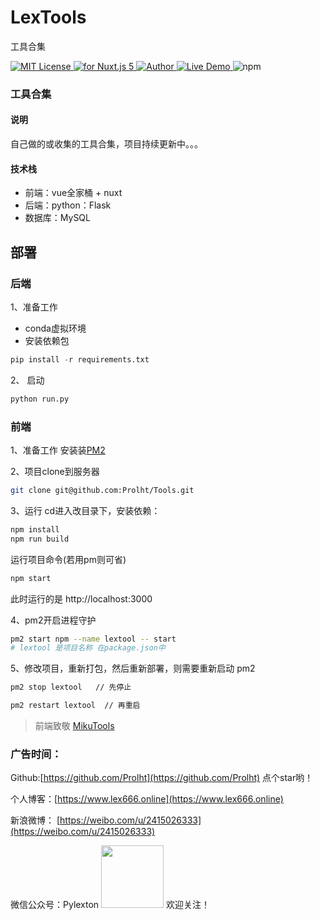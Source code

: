 <h1 align="left">LexTools</h1>
<p align="left">工具合集</p>
<p align="left">
    <a href="https://github.com/Prolht/Tools/blob/master/LICENSE">
        <img src="https://badgen.net/github/license/micromatch/micromatch" alt="MIT License" />
    </a>
    <a href="https://vuejs.org/">
        <img src="https://img.shields.io/badge/nuxt.js-v5.x-green.svg" alt="for Nuxt.js 5">
    </a>
    <a href="https://www.lex666.online/">
        <img src="https://badgen.net/badge/author/Lex/f2a" alt="Author">
    </a>
    <a href="http://tools.lex666.online/">
        <img src="https://img.shields.io/badge/%F0%9F%9A%80-open--in--browser-e10079.svg" alt="Live Demo">
    </a>
    <a>
        <img src="https://badgen.net/badge/icon/npm?icon=npm&label" alt="npm">
    </a>
</p>


### 工具合集
#### 说明
自己做的或收集的工具合集，项目持续更新中。。。
#### 技术栈
- 前端：vue全家桶 + nuxt
- 后端：python：Flask
- 数据库：MySQL

## 部署
### 后端
1、准备工作
 - conda虚拟环境
 - 安装依赖包
 ```py
 pip install -r requirements.txt
 ```

 2、 启动
 ```py
 python run.py
 ```

### 前端
1、准备工作
安装装[PM2](http://menvscode.com/detail/5ce21943e8c50a0870f41983)

2、项目clone到服务器
```bash
git clone git@github.com:Prolht/Tools.git
```

3、运行
cd进入改目录下，安装依赖：
```bash
npm install
npm run build
```
运行项目命令(若用pm则可省)
```bash
npm start
```
此时运行的是 http://localhost:3000

4、pm2开启进程守护
```bash
pm2 start npm --name lextool -- start
# lextool 是项目名称 在package.json中
```

5、修改项目，重新打包，然后重新部署，则需要重新启动 pm2
```bash
pm2 stop lextool   // 先停止

pm2 restart lextool  // 再重启
```

> 前端致敬 [MikuTools](https://tools.miku.ac/)

### 广告时间：
Github:[https://github.com/Prolht](https://github.com/Prolht) 点个star哟！

个人博客：[https://www.lex666.online](https://www.lex666.online)

新浪微博： [https://weibo.com/u/2415026333](https://weibo.com/u/2415026333)

微信公众号：Pylexton
<img src="https://yanxuan.nosdn.127.net/6d37e093859295a57cf7a1c9be5ad3b6.jpg" alt="" width="100" height="100" align="bottom" />
欢迎关注！

